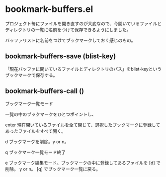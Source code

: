 # bookmark-buffers.el

プロジェクト毎にファイルを開き直すのが大変なので、今開いているファイルとディレクトリの一覧に名前をつけて保存できるようにしました。

バッファリストに名前をつけてブックマークしておく感じのもの。


## bookmark-buffers-save (blist-key)
「現在バッファに開いているファイルとディレクトリのパス」をblist-keyというブックマークで保存する。


## bookmark-buffers-call ()
ブックマーク一覧モード

一覧の中のブックマークをひとつポイントし、

enter 現在開いているファイルを全て閉じて、選択したブックマークに登録してあったファイルをすべて開く。

d ブックマークを削除。y or n。

q ブックマーク一覧モード終了

e ブックマーク編集モード。ブックマークの中に登録してあるファイルを [d] で削除。 y or n。 [q] でブックマーク一覧に戻る。


